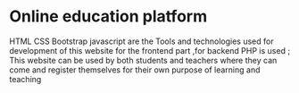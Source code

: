 # Online education platform
  HTML CSS  Bootstrap javascript are the Tools and technologies used for development of this website for the frontend part ,for backend PHP is used ;
  This website can be used by both students and teachers where they can come and register themselves for their own purpose of learning and teaching
  
